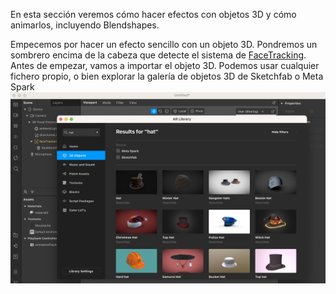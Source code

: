 En esta sección veremos cómo hacer efectos con objetos 3D y cómo animarlos, incluyendo Blendshapes.

Empecemos por hacer un efecto sencillo con un objeto 3D. Pondremos un sombrero encima de la cabeza que detecte el sistema de [FaceTracking](Spark-AR/Face-Tracking). Antes de empezar, vamos a importar el objeto 3D. Podemos usar cualquier fichero propio, o bien explorar la galería de objetos 3D de Sketchfab o Meta Spark
![image](uploads/89fa1b94c8e14956a7dc6070a5209352/image.png)